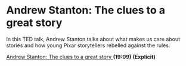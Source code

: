 # Andrew Stanton: The clues to a great story

In this TED talk, Andrew Stanton talks about what makes us care about stories and how young Pixar storytellers rebelled against the rules.

[Andrew Stanton: The clues to a great story
](https://www.ted.com/talks/andrew_stanton_the_clues_to_a_great_story) **\(19:09\)** **\(Explicit\)**
